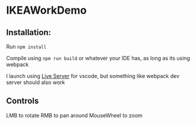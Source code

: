 # IKEAWorkDemo

## Installation:

Run `npm install`

Compile using `npm run build` or whatever your IDE has, as long as its using webpack

I launch using [Live Server](https://marketplace.visualstudio.com/items?itemName=ritwickdey.LiveServer) for vscode, but something like webpack dev server should also work

## Controls

LMB to rotate
RMB to pan around
MouseWheel to zoom

